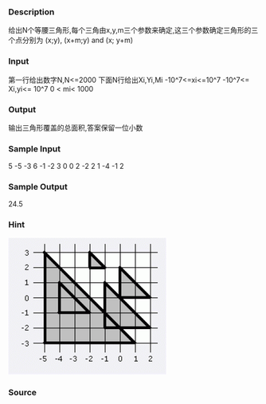 
### Description
给出N个等腰三角形,每个三角由x,y,m三个参数来确定,这三个参数确定三角形的三个点分别为 (x;y), (x+m;y) and (x; y+m)
### Input
第一行给出数字N,N<=2000
下面N行给出Xi,Yi,Mi
-10^7<=xi<=10^7
 -10^7<= Xi,yi<= 10^7
 0 < mi< 1000
### Output
输出三角形覆盖的总面积,答案保留一位小数
### Sample Input
5
-5 -3 6
-1 -2 3
0 0 2
-2 2 1
-4 -1 2
### Sample Output
24.5
### Hint
![](/JudgeOnline/images/1378.jpg)

### Source
